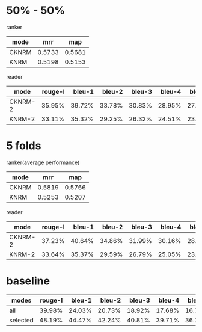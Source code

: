 # 50% - 50%

ranker

mode | mrr | map |
| --- | --- | --- |
CKNRM | 0.5733 | 0.5681 |
KNRM | 0.5198 | 0.5153 |

reader

| mode | rouge-l | bleu-1 | bleu-2 | bleu-3 | bleu-4 | bleu-5 | bleu-6 |
| --------| -----:| ----: | ----: | ----: | ----: | ----: | ----: |
| CKNRM-2 | 35.95% | 39.72% | 33.78% | 30.83% | 28.95% | 27.57% | 26.48% |
| KNRM-2 | 33.11% | 35.32% | 29.25% | 26.32% | 24.51% | 23.21% | 22.20% |

# 5 folds

ranker(average performance)

mode | mrr | map |
| --- | --- | --- |
| CKNRM | 0.5819 | 0.5766 |
| KNRM | 0.5253 | 0.5207 |

reader

| mode | rouge-l | bleu-1 | bleu-2 | bleu-3 | bleu-4 | bleu-5 | bleu-6 |
| --------| -----:| ----: | ----: | ----: | ----: | ----: | ----: |
| CKNRM-2 | 37.23% | 40.64% | 34.86% | 31.99% | 30.16% | 28.82% | 27.75% |
| KNRM-2 | 33.64% | 35.37% | 29.59% | 26.79% | 25.05% | 23.80% | 22.82% |

# baseline

modes | rouge-l | bleu-1 | bleu-2 | bleu-3 | bleu-4 | bleu-5 | bleu-6 |
| --------  | -----:| -----:| -----:| -----: | -----: | -----: | -----: |
all  | 39.98% | 24.03% | 20.73% | 18.92% | 17.68% | 16.72% | 15.92% |
selected | 48.19% | 44.47% | 42.24% | 40.81% | 39.71% | 36.24% | 35.53% |
